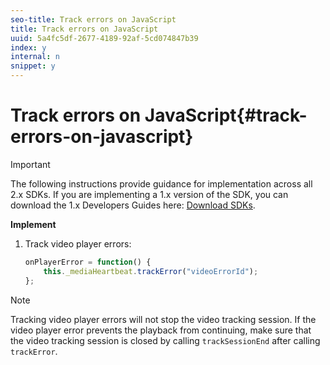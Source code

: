 ```yaml
---
seo-title: Track errors on JavaScript
title: Track errors on JavaScript
uuid: 5a4fc5df-2677-4189-92af-5cd074847b39
index: y
internal: n
snippet: y
---
```


# Track errors on JavaScript{#track-errors-on-javascript}

>[!IMPORTANT]
>
>The following instructions provide guidance for implementation across all 2.x SDKs. If you are implementing a 1.x version of the SDK, you can download the 1.x Developers Guides here: [Download SDKs](../../sdk-implement/download-sdks.md).

**Implement**

1. Track video player errors: 

   ```js
   onPlayerError = function() { 
       this._mediaHeartbeat.trackError("videoErrorId"); 
   };
   ```

>[!NOTE]
>
>Tracking video player errors will not stop the video tracking session. If the video player error prevents the playback from continuing, make sure that the video tracking session is closed by calling `trackSessionEnd` after calling `trackError`.

